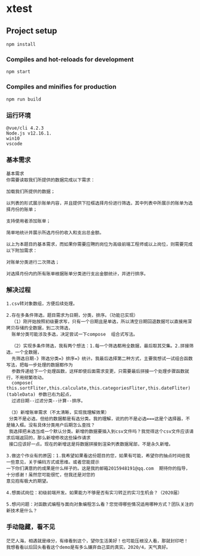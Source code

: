 # xtest

## Project setup
```
npm install
```

### Compiles and hot-reloads for development
```
npm start
```

### Compiles and minifies for production
```
npm run build
```

### 运行环境
```
@vue/cli 4.2.3 
Node.js v12.16.1.
win10 
vscode
```
### 基本需求
```
基本需求
你需要读取我们所提供的数据完成以下需求：

加载我们所提供的数据；

以列表的形式展示账单内容，并且提供下拉框选择月份进行筛选，其中列表中所展示的账单为选择月份的账单；

支持使用者添加账单；

简单地统计并展示所选月份的收入和支出总金额。

以上为本题目的基本需求，而如果你需要应聘的岗位为高级前端工程师或以上岗位，则需要完成以下附加需求：

对账单分类进行二次筛选；

对选择月份内的所有账单根据账单分类进行支出金额统计，并进行排序。
```

### 解决过程
```
1.csv转对象数组，方便后续处理。

2.存在多条件筛选，题目需求为日期，分类，排序。（功能已实现）
  （1）刚开始按照初级要求写，只有一个日期且是单选，所以清空日期回退数据可以直接用深拷贝存储的全数据，到二次筛选，
  账单分类可能涉及多选，决定尝试一下compose  组合式写法。
  
  （2）实现多条件筛选，我有两个想法：1.每一个筛选都用全数据，最后取其交集。2.拼接筛选，一个全数据，
  先筛选日期-》筛选分类=》排序=》统计。我最后选择第二种方式，主要我想试一试组合函数写法，把每一步处理的数据都作为
  参数传递给下一个处理函数，这样即使后面需求变更，只需要最后拼接一个处理步骤函数就行，不用频繁改动。
  compose( this.sortFliter,this.calculate,this.categoriesFliter,this.dateFliter)(tableData) 参数已右为起点，
  过滤日期--过滤分类--计算--排序。
  
 （3）新增账单需求（不太清晰，实现我理解效果）
 分类不是必选，但给的数据都是有选分类。我的理解，说的的不是必选===这是个选择器，不是输入框。没有具体分类用户后期怎么查找？
 我选择把未选当成一个默认分类。新增的数据要插入到csv文件吗？我觉得这个csv文件应该请求后端返回的，那么新增修改这些操作请求
 接口应该好一点。现在的新增这是将数据拼接到渲染列表数据尾部，不是永久新增。

3.做这个作业有的原因：1.我希望如果看这份题目的您，如果有可能，希望你的抽点时间给我一些意见，关于编码方式或思维。或者您能提示
一下你们满意的的成果是什么样子的。这是我的邮箱2015948191@qq.com  期待你的指导，十分感谢！虽然您可能很忙，但我还是对您的
意见抱有极大的期望。

4.想面试岗位：初级前端开发。如果能力不够是否有实习转正的实习生机会？（2020届）

5.想问问题：对函数式编程与面向对象编程怎么看？您觉得哪些情况适用哪种方式？团队关注的新技术是什么？

```



### 手动隐藏，看不见
```           
茫茫人海，相遇就是缘分，有缘看到这个，望你生活美好！也可能压根没人看，那就封印吧！
我想看看以后回头看看这个demo是有多么嫌弃自己菜的真实。2020/4，天气真好。


 
 
  

```

